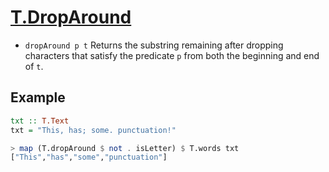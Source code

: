 # **[T.DropAround](https://hackage.haskell.org/package/text-2.0.1/docs/Data-Text.html#v:dropAround)**


- `dropAround p t` Returns the substring remaining after dropping characters that satisfy the predicate `p` from both the beginning and end of `t`.

## Example
```haskell
txt :: T.Text
txt = "This, has; some. punctuation!"

> map (T.dropAround $ not . isLetter) $ T.words txt
["This","has","some","punctuation"]

```